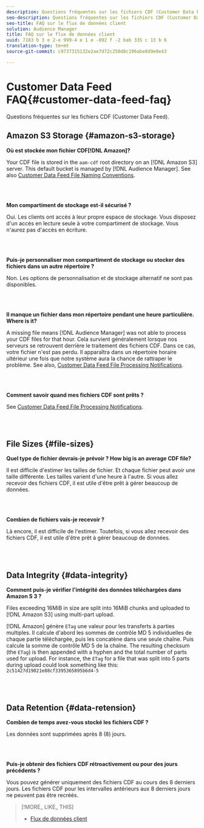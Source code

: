 ```yaml
---
description: Questions fréquentes sur les fichiers CDF (Customer Data Feed).
seo-description: Questions fréquentes sur les fichiers CDF (Customer Data Feed).
seo-title: FAQ sur le flux de données client
solution: Audience Manager
title: FAQ sur le flux de données client
uuid: 7183 b 3 e 2-e 999-4 e 1 e -892 f -2 bab 335 c 13 b 6
translation-type: tm+mt
source-git-commit: c9737315132e2ae7d72c250d8c196abe8d9e0e43

---
```



# Customer Data Feed FAQ{#customer-data-feed-faq}

Questions fréquentes sur les fichiers CDF (Customer Data Feed).

## Amazon S3 Storage {#amazon-s3-storage}

**Où est stockée mon fichier CDF[!DNL Amazon]?**

Your CDF file is stored in the `aam-cdf` root directory on an [!DNL Amazon S3] server. This default bucket is managed by [!DNL Audience Manager]. See also [Customer Data Feed File Naming Conventions](../features/cdf-files.md#cdf-naming-conventions).

<br> 

**Mon compartiment de stockage est-il sécurisé ?**

Oui. Les clients ont accès à leur propre espace de stockage. Vous disposez d&#39;un accès en lecture seule à votre compartiment de stockage. Vous n&#39;aurez pas d&#39;accès en écriture.

<br> 

**Puis-je personnaliser mon compartiment de stockage ou stocker des fichiers dans un autre répertoire ?**

Non. Les options de personnalisation et de stockage alternatif ne sont pas disponibles.

<br> 

**Il manque un fichier dans mon répertoire pendant une heure particulière. Where is it?**

A missing file means [!DNL Audience Manager] was not able to process your CDF files for that hour. Cela survient généralement lorsque nos serveurs se retrouvent derrière le traitement des fichiers CDF. Dans ce cas, votre fichier n&#39;est pas perdu. Il apparaîtra dans un répertoire horaire ultérieur une fois que notre système aura la chance de rattraper le problème. See also, [Customer Data Feed File Processing Notifications](../features/cdf-files.md#cdf-file-processing-notifications).

<br> 

**Comment savoir quand mes fichiers CDF sont prêts ?**

See [Customer Data Feed File Processing Notifications](../features/cdf-files.md#cdf-file-processing-notifications).

<br> 

## File Sizes {#file-sizes}

**Quel type de fichier devrais-je prévoir ? How big is an average CDF file?**

Il est difficile d&#39;estimer les tailles de fichier. Et chaque fichier peut avoir une taille différente. Les tailles varient d&#39;une heure à l&#39;autre. Si vous allez recevoir des fichiers CDF, il est utile d&#39;être prêt à gérer beaucoup de données.

<br> 

**Combien de fichiers vais-je recevoir ?**

Là encore, il est difficile de l&#39;estimer. Toutefois, si vous allez recevoir des fichiers CDF, il est utile d&#39;être prêt à gérer beaucoup de données.

<br> 

## Data Integrity {#data-integrity}

**Comment puis-je vérifier l&#39;intégrité des données téléchargées dans Amazon S 3 ?**

Files exceeding 16MiB in size are split into 16MiB chunks and uploaded to [!DNL Amazon S3] using multi-part upload.

[!DNL Amazon] génère `ETag` une valeur pour les transferts à parties multiples. Il calcule d&#39;abord les sommes de contrôle MD 5 individuelles de chaque partie téléchargée, puis les concatène dans une seule chaîne. Puis calcule la somme de contrôle MD 5 de la chaîne. The resulting checksum (the `ETag`) is then appended with a hyphen and the total number of parts used for upload. For instance, the `ETag` for a file that was split into 5 parts during upload could look something like this: `2c51427d19021e88cf3395365895b6d4-5`

<br> 

## Data Retention {#data-retension}

**Combien de temps avez-vous stocké les fichiers CDF ?**

Les données sont supprimées après 8 (8) jours.

<br> 

**Puis-je obtenir des fichiers CDF rétroactivement ou pour des jours précédents ?**

Vous pouvez générer uniquement des fichiers CDF au cours des 8 derniers jours. Les fichiers CDF pour les intervalles antérieurs aux 8 derniers jours ne peuvent pas être recréés.

>[!MORE_ LIKE_ THIS]
>
>* [Flux de données client](../features/cdf-files.md)

